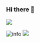 ### Hi there 👋

<!--
**Github-xingqiu/Github-xingqiu** is a ✨ _special_ ✨ repository because its `README.md` (this file) appears on your GitHub profile.

Here are some ideas to get you started:

- 🔭 I’m currently working on ...
- 🌱 I’m currently learning ...
- 👯 I’m looking to collaborate on ...
- 🤔 I’m looking for help with ...
- 💬 Ask me about ...
- 📫 How to reach me: ...
- 😄 Pronouns: ...
- ⚡ Fun fact: ...
-->

![](http://antzuhl.cn:4000/get/@KevinBrother.readme)

![info](https://github-readme-stats.vercel.app/api?username=KevinBrother&show_icons=true&count_private=true&hide=prs&theme=default_repocard)
![](https://visitor-badge.glitch.me/badge?page_id=KevinBrother.readme)

